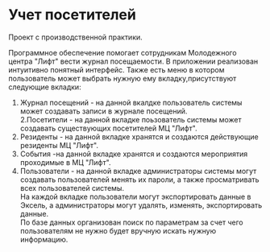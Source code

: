 # Учет посетителей
Проект с производственной практики.

Программное обеспечение помогает сотрудникам Молодежного центра "Лифт" вести журнал посещаемости. В приложении реализован интуитивно понятный интерфейс.
Также есть меню в котором пользователь может выбрать нужную ему вкладку,присутствуют следующие вкладки: <br>
1. Журнал посещений - на данной вкалдке пользователь системы может создавать записи в журнале посещений. <br>
2.Посетители - на данной вкладке поьзователь системы может создавать существующих посетителей МЦ "Лифт". <br>
3. Резиденты - на данной вкладке хранятся и создаются действующие резиденты МЦ "Лифт". <br>
4. События -на данной вкладке хранятся и создаются мероприятия проходимые в МЦ "Лифт". <br>
5. Пользователи - на данной вкладке администраторы системы могут создавать пользователей менять их пароли, а также просматривать всех пользователей системы. <br>
 На каждой вкладке пользователи могут экспортировать данные в Эксель, а администраторы могут удалять, изменять, экспортировать данные. <br>
 По базе данных организован поиск по параметрам за счет чего пользователям не нужно будет вручную искать нужную информацию.



